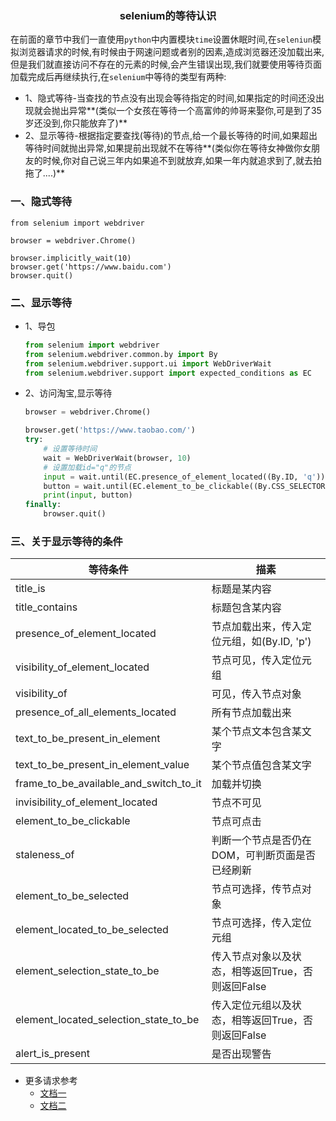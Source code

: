 ### <center>selenium的等待认识</center>

在前面的章节中我们一直使用`python`中内置模块`time`设置休眠时间,在`seleniun`模拟浏览器请求的时候,有时候由于网速问题或者别的因素,造成浏览器还没加载出来,但是我们就直接访问不存在的元素的时候,会产生错误出现,我们就要使用等待页面加载完成后再继续执行,在`selenium`中等待的类型有两种:

* 1、隐式等待-当查找的节点没有出现会等待指定的时间,如果指定的时间还没出现就会抛出异常**(类似一个女孩在等待一个高富帅的帅哥来娶你,可是到了35岁还没到,你只能放弃了)**
* 2、显示等待-根据指定要查找(等待)的节点,给一个最长等待的时间,如果超出等待时间就抛出异常,如果提前出现就不在等待**(类似你在等待女神做你女朋友的时候,你对自己说三年内如果追不到就放弃,如果一年内就追求到了,就去拍拖了....)**

### 一、隐式等待

```
from selenium import webdriver

browser = webdriver.Chrome()

browser.implicitly_wait(10)
browser.get('https://www.baidu.com')
browser.quit()
```

### 二、显示等待

* 1、导包

  ```py
  from selenium import webdriver
  from selenium.webdriver.common.by import By
  from selenium.webdriver.support.ui import WebDriverWait
  from selenium.webdriver.support import expected_conditions as EC
  ```

* 2、访问淘宝,显示等待

  ```py
  browser = webdriver.Chrome()

  browser.get('https://www.taobao.com/')
  try:
      # 设置等待时间
      wait = WebDriverWait(browser, 10)
      # 设置加载id="q"的节点
      input = wait.until(EC.presence_of_element_located((By.ID, 'q')))
      button = wait.until(EC.element_to_be_clickable((By.CSS_SELECTOR, '.btn-search')))
      print(input, button)
  finally:
      browser.quit()
  ```

### 三、关于显示等待的条件

|等待条件|描素|
|--|--|
|title_is|标题是某内容|
|title_contains|标题包含某内容|
|presence_of_element_located|节点加载出来，传入定位元组，如(By.ID, 'p')|
|visibility_of_element_located|节点可见，传入定位元组|
|visibility_of|可见，传入节点对象|
|presence_of_all_elements_located|所有节点加载出来|
|text_to_be_present_in_element|某个节点文本包含某文字|
|text_to_be_present_in_element_value|某个节点值包含某文字|
|frame_to_be_available_and_switch_to_it|加载并切换|
|invisibility_of_element_located|节点不可见|
|element_to_be_clickable|节点可点击|
|staleness_of|判断一个节点是否仍在DOM，可判断页面是否已经刷新|
|element_to_be_selected|节点可选择，传节点对象|
|element_located_to_be_selected|节点可选择，传入定位元组|
|element_selection_state_to_be|传入节点对象以及状态，相等返回True，否则返回False|
|element_located_selection_state_to_be|传入定位元组以及状态，相等返回True，否则返回False|
|alert_is_present|是否出现警告|

* 更多请求参考
  * [文档一](http://selenium-python.readthedocs.io/waits.html)
  * [文档二](https://selenium-python.readthedocs.io/api.html#module-selenium.webdriver.support.expected_conditions)